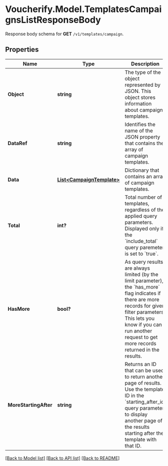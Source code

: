 # Voucherify.Model.TemplatesCampaignsListResponseBody
Response body schema for **GET** `/v1/templates/campaign`.

## Properties

Name | Type | Description | Notes
------------ | ------------- | ------------- | -------------
**Object** | **string** | The type of the object represented by JSON. This object stores information about campaign templates. | [optional] 
**DataRef** | **string** | Identifies the name of the JSON property that contains the array of campaign templates. | [optional] 
**Data** | [**List&lt;CampaignTemplate&gt;**](CampaignTemplate.md) | Dictionary that contains an array of campaign templates. | [optional] 
**Total** | **int?** | Total number of templates, regardless of the applied query parameters. Displayed only if the &#x60;include_total&#x60; query paremeter is set to &#x60;true&#x60;. | [optional] 
**HasMore** | **bool?** | As query results are always limited (by the limit parameter), the &#x60;has_more&#x60; flag indicates if there are more records for given filter parameters. This lets you know if you can run another request to get more records returned in the results. | [optional] 
**MoreStartingAfter** | **string** | Returns an ID that can be used to return another page of results. Use the template ID in the &#x60;starting_after_id&#x60; query parameter to display another page of the results starting after the template with that ID. | [optional] 

[[Back to Model list]](../README.md#documentation-for-models) [[Back to API list]](../README.md#documentation-for-api-endpoints) [[Back to README]](../README.md)

